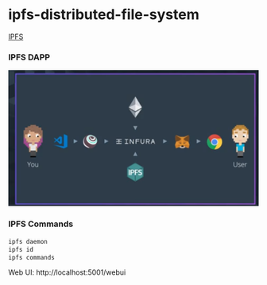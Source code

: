 # ipfs-distributed-file-system

[IPFS](https://ipfs.io/)
### IPFS DAPP
![DAPP Arch IPFS](images/ipfs_use.png)

### IPFS Commands

```
ipfs daemon
ipfs id
ipfs commands

```
Web UI: 
http://localhost:5001/webui
